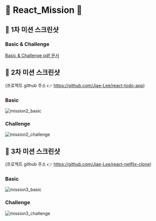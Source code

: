 # 💜 React_Mission 💜


## 📸 1차 미션 스크린샷
### Basic & Challenge
[Basic & Challenge pdf 문서](https://github.com/Jiae-Lee/React_Mission/files/8207182/Basic.pdf)
## 📸 2차 미션 스크린샷 
(프로젝트 github 주소 👉 https://github.com/Jiae-Lee/react-todo-app)
### Basic
![mission2_basic](https://user-images.githubusercontent.com/66302651/157255938-cb8c07a7-2691-4dc8-a810-5be449e9b38e.gif)
### Challenge
![mission2_challenge](https://user-images.githubusercontent.com/66302651/157256044-77e0d155-a3da-4ca2-9dca-7831503e4bca.gif)
## 📸 3차 미션 스크린샷 
(프로젝트 github 주소 👉 https://github.com/Jiae-Lee/react-netflix-clone)
### Basic
![mission3_basic](https://user-images.githubusercontent.com/66302651/159501302-16950e81-e127-4d09-95e6-21bc19d5908e.gif)
### Challenge
![mission3_challenge](https://user-images.githubusercontent.com/66302651/159501331-68de81f7-d7b7-4704-b76a-c937505d1028.gif)
